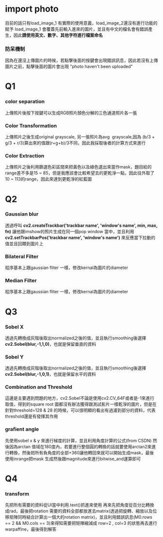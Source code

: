 # import photo

目前的話只有load_image_1 有實際的使用意義，load_image_2還沒有進行功能的賦予
load_image_1 會覆蓋先前輸入進來的圖片，並且有中文的檔名會有錯誤產生，因此**請使用英文、數字、其他字符進行檔案命名**

### 防呆機制

因為在還沒上傳圖片的時候，若點擊後面的按鍵會出現錯誤訊息，因此若沒有上傳圖片之前，點擊後面的圖片會出現 "photo haven't been uploaded"
  

# Q1

### color separation

上傳照片後按下按鍵可以生成RGB照片顏色分解的三色通道照片各一張

### Color Transformation

上傳照片之後生成original grayscale, 另一張照片為avg  grayscale,因為 (b/3 + g/3 + r/3)算出來的值跟(r+g+b)/3不同，因此我採取後者的計算方式來進行

### Color Extraction

上傳照片之後利用篩選色彩區間來把黃色以及綠色選出來當作mask，題目給的range差不多是15 \~ 85，但是我應該會比較希望去的更乾淨一點，因此往外取了10 \~ 113的range，因此來達到更乾淨的紅藍圖


# Q2

### Gaussian blur

透過呼叫 **cv2.createTrackbar('trackbar name', 'window's name', min, max, fn)** 讓他跟imshow的照片生成在同一個pop window 當中，並且利用 **cv2.setTrackbarPos('trackbar name', 'window's name')** 來反應當下拉動的值並且回饋到圖片上

### Bilateral Filter

程序基本上跟gaussian fliter 一樣，修改kernal為圖片的diameter

### Median Filter

程序基本上跟gaussian fliter 一樣，修改kernal為圖片的diameter  


# Q3

### Sobel X

透過先轉換成灰階後取出normalized之後的值，並且執行smoothing後選擇**cv2.Sobel(blur,-1,1,0)**，也就是保留垂直的資料

### Sobel Y

透過先轉換成灰階後取出normalized之後的值，並且執行smoothing後選擇**cv2.Sobel(blur,-1,0,1)**，也就是保留水平的資料

### Combination and Threshold

這邊是主要遇到問題的地方，cv2.Sobel不論是使用cv2.CV_64F或者是-1來進行取值，得到的square root 圖都沒有辦法獲得跟測試影片一樣乾淨的圖片，但是在針對threshold=128 & 28 的時候，可以很明顯的看出有過濾到部分的資料，代表threshold還是有發揮其作用

### grafient angle

先使用sobel x & y 來進行梯度的計算，並且利用角度計算的公式(from CSDN) 然後因為arctan 值域在180度內，若要進行整個圓的轉換的話就要使用arctan2來進行轉換，然後把所有負角度的全部+360讓他轉回來就可以開始生成mask，最後使用inrange把mask 生成然後跟magnitude來進行bitwise_and運算即可


# Q4

### transform

先把所有需要的資料從UI當中利用.text()抓進來使用
再來先把角度從百分比轉換成rad，最後把rotation 需要的資料全部都放進去matrix(透過把旋轉、縮放以及位移矩陣同時結合計算出一個大的rotation matrix)，並且利用錯誤訊息(M0.rows == 2 && M0.cols == 3)來得知需要把矩陣縮減成 row=2 , col=3 的狀態再去進行warpaffine，最後得到解答